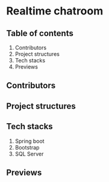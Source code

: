 # Realtime chatroom
## Table of contents
1. Contributors
2. Project structures
3. Tech stacks
4. Previews
## Contributors
## Project structures
## Tech stacks
1. Spring boot
2. Bootstrap
3. SQL Server
## Previews
